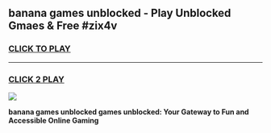 
## banana games unblocked - Play Unblocked Gmaes & Free #zix4v
<h3>
<a href="https://premium.freeplayer.one?title=banana_games_unblocked&ref=01M">CLICK TO PLAY</a></h3>
<hr>

<h3>
<a href="https://premium.freeplayer.one?title=banana_games_unblocked&ref=01M">CLICK 2 PLAY</a>
  
</h3>

<a href="https://premium.freeplayer.one?title=banana_games_unblocked&ref=01M"><img src="https://clearcache.store/games.png"></a>


**banana games unblocked games unblocked: Your Gateway to Fun and Accessible Online Gaming**
